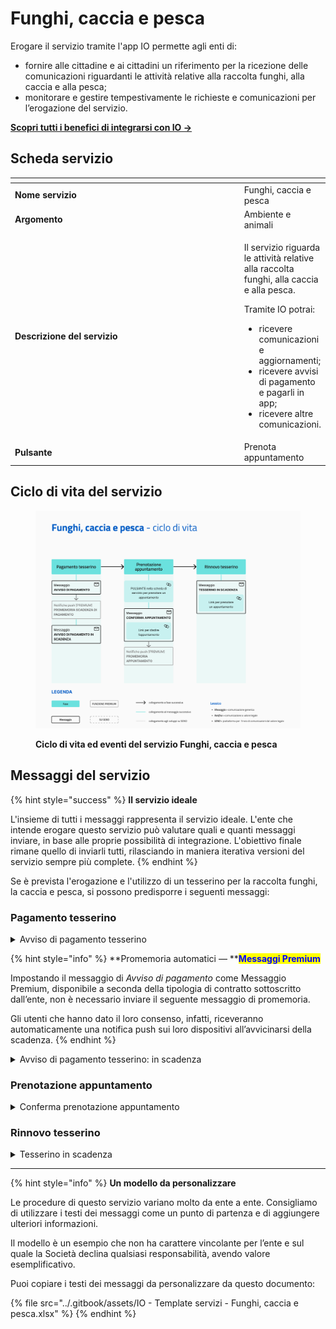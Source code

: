 # Funghi, caccia e pesca

Erogare il servizio tramite l'app IO permette agli enti di:

* fornire alle cittadine e ai cittadini un riferimento per la ricezione delle comunicazioni riguardanti le attività relative alla raccolta funghi, alla caccia e alla pesca;
* monitorare e gestire tempestivamente le richieste e comunicazioni per l’erogazione del servizio.

[**Scopri tutti i benefici di integrarsi con IO →** ](https://docs.pagopa.it/manuale-servizi/lapp-io/cose-io-e-qual-e-il-suo-obiettivo#perche-un-ente-dovrebbe-integrarsi-con-io)

## Scheda servizio <a href="#scheda-servizio" id="scheda-servizio"></a>

<table data-header-hidden><thead><tr><th width="373"></th><th></th></tr></thead><tbody><tr><td><strong>Nome servizio</strong></td><td>Funghi, caccia e pesca</td></tr><tr><td><strong>Argomento</strong></td><td>Ambiente e animali</td></tr><tr><td><strong>Descrizione del servizio</strong></td><td><p>Il servizio riguarda le attività relative alla raccolta funghi, alla caccia e alla pesca.</p><p></p><p>Tramite IO potrai:</p><ul><li>ricevere comunicazioni e aggiornamenti;</li><li>ricevere avvisi di pagamento e pagarli in app;</li><li>ricevere altre comunicazioni.</li></ul></td></tr><tr><td><strong>Pulsante</strong></td><td>Prenota appuntamento</td></tr></tbody></table>

## Ciclo di vita del servizio

<figure><img src="../.gitbook/assets/image (20).png" alt=""><figcaption><p><strong>Ciclo di vita ed eventi del servizio Funghi, caccia e pesca</strong></p></figcaption></figure>

## Messaggi del servizio

{% hint style="success" %}
**Il servizio ideale**

L'insieme di tutti i messaggi rappresenta il servizio ideale. L'ente che intende erogare questo servizio può valutare quali e quanti messaggi inviare, in base alle proprie possibilità di integrazione. L'obiettivo finale rimane quello di inviarli tutti, rilasciando in maniera iterativa versioni del servizio sempre più complete.
{% endhint %}

Se è prevista l'erogazione e l'utilizzo di un tesserino per la raccolta funghi, la caccia e pesca, si possono predisporre i seguenti messaggi:&#x20;

### Pagamento tesserino

<details>

<summary>Avviso di pagamento tesserino</summary>

:sparkles:<mark style="color:blue;">**Messaggio Premium**</mark> — Se hai un contratto Premium, ti consigliamo di configurare questo messaggio con promemoria Premium: i destinatari verranno avvisati dell‘avvicinarsi della scadenza tramite notifica push.

***

**🖋 Titolo del messaggio:** Hai un nuovo avviso di pagamento

🗒 **Testo del messaggio**:&#x20;

C'è un avviso da pagare intestato a \<nome> \<cognome> e relativo a \<causale>.

Devi pagare: <00,00> €

Entro il: \<gg/mm/aaaa>

Puoi pagare direttamente in app premendo “Vedi Avviso”, oppure tramite tutti i canali di pagamento della piattaforma pagoPA e le altre modalità di pagamento offerte dell'ente creditore.

Se hai già provveduto a pagare l'avviso ignora questo messaggio.

Per maggiori informazioni o per richiedere assistenza, contattaci tramite i canali che trovi nella scheda servizio.

In fase di pagamento, se previsto dall'ente, l'importo riportato nel messaggio potrebbe subire variazioni.

**🪄 Pulsante**: Vedi Avviso

***

**Destinatari**: I cittadini che hanno richiesto il tesserino per la raccolta funghi, caccia o pesca.

**Quando inviarlo**: Quando è necessario effettuare il pagamento.

**User story**: Come cittadino voglio ricevere una comunicazione quando è possibile effettuare il pagamento.

</details>

{% hint style="info" %}
**Promemoria automatici — **<mark style="color:blue;">**Messaggi Premium**</mark>

Impostando il messaggio di _Avviso di pagamento_ come Messaggio Premium, disponibile a seconda della tipologia di contratto sottoscritto dall’ente, non è necessario inviare il seguente messaggio di promemoria.

Gli utenti che hanno dato il loro consenso, infatti, riceveranno automaticamente una notifica push sui loro dispositivi all’avvicinarsi della scadenza.
{% endhint %}

<details>

<summary>Avviso di pagamento tesserino: in scadenza</summary>

**🖋  Titolo del messaggio:** Hai un pagamento in scadenza

🗒 **Testo del messaggio:**

Il tuo pagamento per \<causale> sta per scadere.

Se hai già provveduto a pagare l'avviso ignora questo messaggio.

**🪄 Pulsante:** Vedi Avviso

***

**Destinatari:** I cittadini che hanno richiesto il tesserino per la raccolta funghi, caccia o pesca.

**Quando inviarlo:** Quando il pagamento è prossimo alla scadenza.

**User story:** Come cittadino voglio ricevere un promemoria per i pagamenti in scadenza.

</details>

### Prenotazione appuntamento

<details>

<summary>Conferma prenotazione appuntamento</summary>

:sparkles:<mark style="color:blue;">**Messaggio Premium**</mark> — Se hai un contratto Premium, ti consigliamo di configurare questo messaggio con promemoria Premium: i destinatari verranno avvisati dell‘avvicinarsi dell'appuntamento tramite notifica push.&#x20;

***

**🖋  Titolo del messaggio:** Il tuo appuntamento

🗒 **Testo del messaggio:**

Hai prenotato un appuntamento per il ritiro del tuo tesserino \<tipo tesserino>.

**Dove**: \<indirizzo>

**Quando**: il \<gg/mm/aaaa> alle \<hh:mm>

Per ulteriori informazioni, \[visita questo sito]\(URL).

**🪄  Pulsante:** Disdici appuntamento&#x20;

***

**Destinatari:** I cittadini che hanno fatto domanda per tesserino funghi, caccia o pesca.

**Quando inviarlo:** Quando la tessera è pronta per il ritiro.

**User story:** Come cittadino voglio ricevere comunicazione quando la tessera da me richiesta è pronta per il ritiro.

</details>

### Rinnovo tesserino

<details>

<summary>Tesserino in scadenza</summary>

**🖋 Titolo del messaggio:** Il tuo tesserino sta per scadere

🗒 **Testo del messaggio:**

Il tuo tesserino \<tipo tesserino> sta per scadere.

Per il rinnovo, dovrai prendere appuntamento presso \<sportello>.

Per prenotare il tuo appuntamento, \[visita questo sito]\(URL).

**🪄  Pulsante:** Prenota appuntamento&#x20;

***

**Destinatari:** I cittadini che con prossima scadenza del tesserino.

**Quando inviarlo:** Quando il tesserino è prossimo alla scadenza.

**User story:** Come utente voglio ricevere comunicazione circa la scadenza dei miei tesserini.

</details>

***

{% hint style="info" %}
**Un modello da personalizzare**

Le procedure di questo servizio variano molto da ente a ente. Consigliamo di utilizzare i testi dei messaggi come un punto di partenza e di aggiungere ulteriori informazioni.&#x20;

Il modello è un esempio che non ha carattere vincolante per l’ente e sul quale la Società declina qualsiasi responsabilità, avendo valore esemplificativo.

Puoi copiare i testi dei messaggi da personalizzare da questo documento:

{% file src="../.gitbook/assets/IO - Template servizi - Funghi, caccia e pesca.xlsx" %}
{% endhint %}

